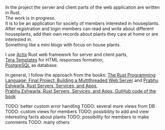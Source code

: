 In the project the server and client parts of the web application are written in Rust.    
The work is in progress.       
It is to be an application for society of members interested in houseplants.    
After registration and login members can read and write about different houseplants, add their own records about plants they care at home or are interested in.   
Something like a mini blogs with focus on house plants. 

I use [Actix](https://actix.rs/) Rust web framework for server and client parts,    
[Tera Templates](https://keats.github.io/tera/docs/) for HTML responses formation,     
[PostgreSQL](https://www.postgresql.org/) as database. 

In general,  I follow the approach from the books: [The Rust Programming Language; Final Project: Building a Multithreaded Web Server](https://doc.rust-lang.org/book/ch20-00-final-project-a-web-server.html) and [Prabhu Eshwarla, Rust Servers, Services, and Apps](https://www.manning.com/books/rust-servers-services-and-apps),     
[Prabhu Eshwarla, Rust Servers, Services, and Apps, GutHub code of the book](https://github.com/peshwar9/rust-servers-services-apps)

TODO: better custom error handling 
TODO: several more views from DB
TODO: custom views for members 
TODO: possibility to add and view interesting facts about plants 
TODO: possibility for members to make comments 
TODO: many others  
